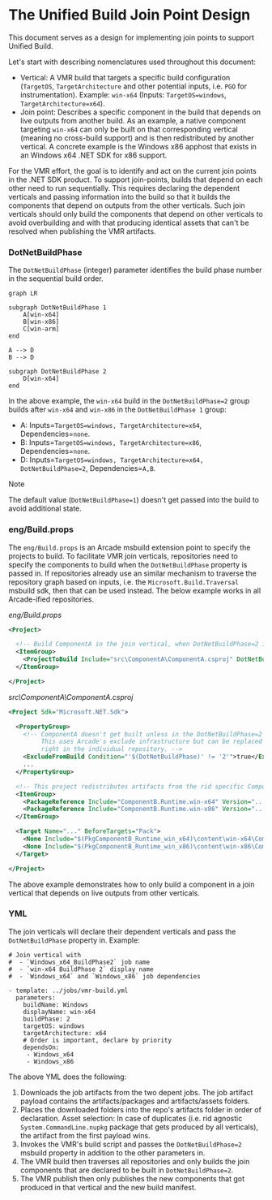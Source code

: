 # The Unified Build Join Point Design

This document serves as a design for implementing join points to support Unified Build.

Let's start with describing nomenclatures used throughout this document:
- Vertical: A VMR build that targets a specific build configuration (`TargetOS`, `TargetArchitecture` and other potential inputs, i.e. `PGO` for instrumentation). Example: `win-x64` (Inputs: `TargetOS=windows`, `TargetArchitecture=x64`).
- Join point: Describes a specific component in the build that depends on live outputs from another build. As an example, a native component targeting `win-x64` can only be built on that corresponding vertical (meaning no cross-build support) and is then redistributed by another vertical. A concrete example is the Windows x86 apphost that exists in an Windows x64 .NET SDK for x86 support.

For the VMR effort, the goal is to identify and act on the current join points in the .NET SDK product. To support join-points, builds that depend on each other need to run sequentially. This requires declaring the dependent verticals and passing information into the build so that it builds the components that depend on outputs from the other verticals. Such join verticals should only build the components that depend on other verticals to avoid overbuilding and with that producing identical assets that can't be resolved when publishing the VMR artifacts. 

### DotNetBuildPhase

The `DotNetBuildPhase` (integer) parameter identifies the build phase number in the sequential build order.

```mermaid
graph LR

subgraph DotNetBuildPhase 1
    A[win-x64]
    B[win-x86]
    C[win-arm]
end

A --> D
B --> D

subgraph DotNetBuildPhase 2
    D[win-x64]
end
```

In the above example, the `win-x64` build in the `DotNetBuildPhase=2` group builds after `win-x64` and `win-x86` in the `DotNetBuildPhase 1` group:
- A: Inputs=`TargetOS=windows, TargetArchitecture=x64`, Dependencies=`none`.
- B: Inputs=`TargetOS=windows, TargetArchitecture=x86`, Dependencies=`none`.
- D: Inputs=`TargetOS=windows, TargetArchitecture=x64, DotNetBuildPhase=2`, Dependencies=`A,B`.

> [!NOTE]
> The default value (`DotNetBuildPhase=1`) doesn't get passed into the build to avoid additional state.

### eng/Build.props
The `eng/Build.props` is an Arcade msbuild extension point to specify the projects to build. To facilitate VMR join verticals, repositories need to specify the components to build when the `DotNetBuildPhase` property is passed in.
If repositories already use an similar mechanism to traverse the repository graph based on inputs, i.e. the `Microsoft.Build.Traversal` msbuild sdk, then that can be used instead. The below example works in all Arcade-ified repositories. 

_eng/Build.props_
```xml
<Project>

  <!-- Build ComponentA in the join vertical, when DotNetBuildPhase=2 is passed in. -->
  <ItemGroup>
    <ProjectToBuild Include="src\ComponentA\ComponentA.csproj" DotNetBuildPhase="2" />
  </ItemGroup>

</Project>
```

_src\ComponentA\ComponentA.csproj_
```xml
<Project Sdk="Microsoft.NET.Sdk">

  <PropertyGroup>
    <!-- ComponentA doesn't get built unless in the DotNetBuildPhase=2 join vertical.
         This uses Arcade's exclude infrastructure but can be replaced with any condition that feelds
         right in the individual repository. -->
    <ExcludeFromBuild Condition="'$(DotNetBuildPhase)' != '2'">true</ExcludeFormBuild>
    ...
  </PropertyGroup>

  <!-- This project redistributes artifacts from the rid specific ComponentB packages. -->
  <ItemGroup>
    <PackageReference Include="ComponentB.Runtime.win-x64" Version="..." PrivateAssets="all" GeneratePathProperty="true" />
    <PackageReference Include="ComponentB.Runtime.win-x86" Version="..." PrivateAssets="all" GeneratePathProperty="true" />
  </ItemGroup>

  <Target Name="..." BeforeTargets="Pack">
    <None Include="$(PkgComponentB_Runtime_win_x64)\content\win-x64\ComponentB.x64.dll" Pack="true" PackagePath="lib/$(TargetFramework)" />
    <None Include="$(PkgComponentB_Runtime_win_x86)\content\win-x86\ComponentB.x86.dll" Pack="true" PackagePath="lib/$(TargetFramework)" />
  </Target>

</Project>
```

The above example demonstrates how to only build a component in a join vertical that depends on live outputs from other verticals.

### YML

The join verticals will declare their dependent verticals and pass the `DotNetBuildPhase` property in. Example:

```YML
# Join vertical with
#  - `Windows_x64_BuildPhase2` job name
#  - `win-x64 BuildPhase 2` display name
#  - `Windows_x64` and `Windows_x86` job dependencies

- template: ../jobs/vmr-build.yml
  parameters:
    buildName: Windows
    displayName: win-x64
    buildPhase: 2
    targetOS: windows
    targetArchitecture: x64
    # Order is important, declare by priority
    dependsOn:
     - Windows_x64
     - Windows_x86
```

The above YML does the following:
1. Downloads the job artifacts from the two depent jobs. The job artifact payload contains the artifacts/packages and artifacts/assets folders.
2. Places the downloaded folders into the repo's artifacts folder in order of declaration.
   Asset selection: In case of duplicates (i.e. rid agnostic `System.CommandLine.nupkg` package that gets produced by all verticals), the artifact from the first payload wins.
3. Invokes the VMR's build script and passes the `DotNetBuildPhase=2` msbuild property in addition to the other parameters in.
4. The VMR build then traverses all repositories and only builds the join components that are declared to be built in `DotNetBuildPhase=2`.
5. The VMR publish then only publishes the new components that got produced in that vertical and the new build manifest.
